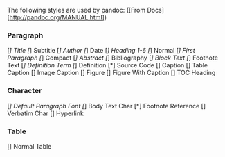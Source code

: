 The following styles are used by pandoc: ([From Docs][http://pandoc.org/MANUAL.html])

### Paragraph
[*] Title
[*] Subtitle
[*] Author
[*] Date
[*] Heading 1-6
[*] Normal
[*] First Paragraph
[*] Compact
[*] Abstract
[*] Bibliography
[*] Block Text
[*] Footnote Text
[*] Definition Term
[*] Definition
[*] Source Code
[] Caption
[] Table Caption
[] Image Caption
[] Figure
[] Figure With Caption
[] TOC Heading

### Character
[*] Default Paragraph Font
[*] Body Text Char
[*] Footnote Reference
[] Verbatim Char
[] Hyperlink

### Table
[] Normal Table
